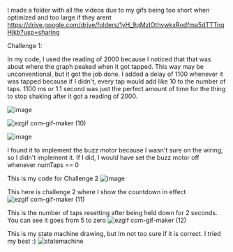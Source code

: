 I made a folder with all the videos due to my gifs being too short when optimized and too large if they arent https://drive.google.com/drive/folders/1yH_9qMzIOthvwkxRodfma5dTTTnqHjkb?usp=sharing 

Challenge 1:

In my code, I used the reading of 2000 because I noticed that that was about where the graph peaked when it got tapped. This way may be unconventional, but it got the job done. I added a delay of 1100 whenever it was tapped because if I didn't, every tap would add like 10 to the number of taps. 1100 ms or 1.1 second was just the perfect amount of time for the thing to stop shaking after it got a reading of 2000.

![image](https://user-images.githubusercontent.com/62976976/106346183-02534880-626a-11eb-99fe-98aa9b899244.png)


![ezgif com-gif-maker (10)](https://user-images.githubusercontent.com/62976976/106347318-6843ce00-6272-11eb-8153-a1af1856c7bc.gif)



![image](https://user-images.githubusercontent.com/62976976/106346496-7c84cc80-626c-11eb-9450-bbbdd31dce6a.png)


I found it to implement the buzz motor because I wasn't sure on the wiring, so I didn't implement it. If I did, I would have set the buzz motor off whenever numTaps == 0

This is my code for Challenge 2
![image](https://user-images.githubusercontent.com/62976976/106562359-0b008480-64df-11eb-8e96-79b092289919.png)



This here is challenge 2 where I show the countdown in effect
![ezgif com-gif-maker (11)](https://user-images.githubusercontent.com/62976976/106562029-90376980-64de-11eb-80b0-118350854aa1.gif)


This is the number of taps resetting after being held down for 2 seconds. You can see it goes from 5 to zero
![ezgif com-gif-maker (12)](https://user-images.githubusercontent.com/62976976/106564575-40f33800-64e2-11eb-9af8-32adc4865699.gif)

This is my state machine drawing, but Im not too sure if it is correct. I tried my best :)
![statemachine](https://user-images.githubusercontent.com/62976976/106565050-0047ee80-64e3-11eb-9733-839e0a4928e7.jpg)


